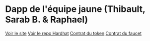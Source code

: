 # Dapp de l'équipe jaune (Thibault, Sarab B. & Raphael)

[Voir le site](https://faucet-dapp.netlify.app/)
[Voir le repo Hardhat](https://github.com/RaphaelHardFork/faucet-hardhat)
[Contrat du token](https://etherscan.io/address/0xe4Dc9dF8DC9dCCc820227F3048c5D562Ec0EC8f6)
[Contrat du faucet](https://etherscan.io/address/0x97c0A039374bd7aC49e683cc4ccc4568A6392297)
